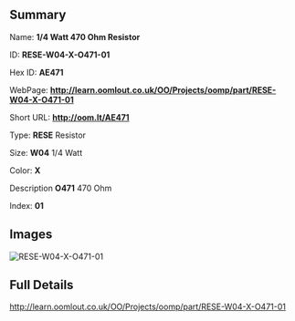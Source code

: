 

## Summary
 
Name: __1/4 Watt 470 Ohm Resistor__

ID: __RESE-W04-X-O471-01__

Hex ID: __AE471__

WebPage: __http://learn.oomlout.co.uk/OO/Projects/oomp/part/RESE-W04-X-O471-01__

Short URL: __http://oom.lt/AE471__


Type: __RESE__ Resistor 

Size: __W04__ 1/4 Watt 

Color: __X__  

Description __O471__ 470 Ohm 

Index: __01__


## Images
![RESE-W04-X-O471-01](http://oomlout.com/oomp-gen/parts/RESE-W04-X-O471-01/RESE-W04-X-O471-01_420.jpg)



## Full Details

 http://learn.oomlout.co.uk/OO/Projects/oomp/part/RESE-W04-X-O471-01














